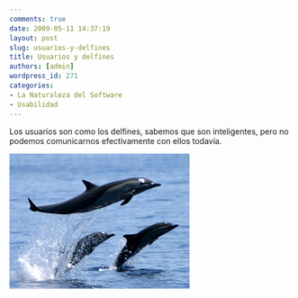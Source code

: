 ```yaml
---
comments: true
date: 2009-05-11 14:37:19
layout: post
slug: usuarios-y-delfines
title: Usuarios y delfines
authors: [admin]
wordpress_id: 271
categories:
- La Naturaleza del Software
- Usabilidad
---
```


Los usuarios son como los delfines, sabemos que son inteligentes, pero no podemos comunicarnos efectivamente con ellos todavía.  
  
![Delfin09.jpg](Delfin09.jpg)

